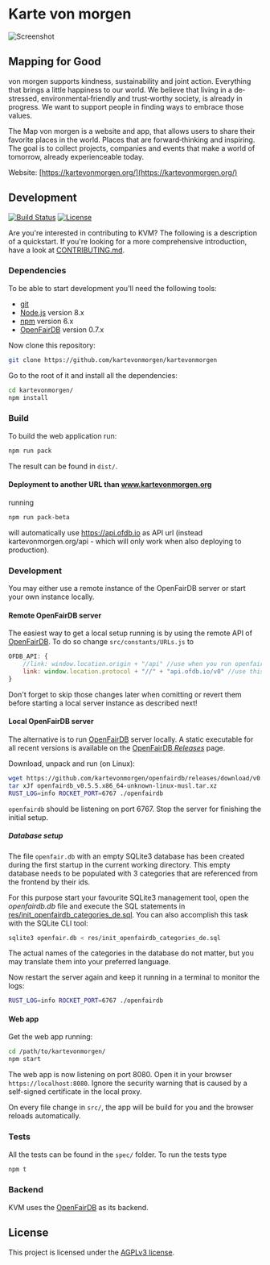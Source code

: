 # Karte von morgen

![Screenshot](https://raw.githubusercontent.com/kartevonmorgen/kartevonmorgen/master/screenshot.jpg)

## Mapping for Good

von morgen supports kindness, sustainability and joint action.
Everything that brings a little happiness to our world.
We believe that living in a de‐stressed, environmental‐friendly and
trust‐worthy society, is already in progress.
We want to support people in finding ways to embrace those values.

The Map von morgen is a website and app, that allows users to share their
favorite places in the world. Places that are forward‐thinking and inspiring.
The goal is to collect projects, companies and events that make a world of
tomorrow, already experienceable today.

Website: [https://kartevonmorgen.org/](https://kartevonmorgen.org/)

## Development

[![Build Status](https://secure.travis-ci.org/kartevonmorgen/kartevonmorgen.svg?branch=master)](http://travis-ci.org/kartevonmorgen/kartevonmorgen)
[![License](https://img.shields.io/badge/license-AGPLv3-blue.svg?style=flat)](https://github.com/kartevonmorgen/kartevonmorgen/blob/master/LICENSE)

Are you're interested in contributing to KVM?
The following is a description of a quickstart.
If you're looking for a more comprehensive introduction,
have a look at [CONTRIBUTING.md](CONTRIBUTING.md).

### Dependencies

To be able to start development you'll need the following tools:

- [git](https://www.git-scm.com/)
- [Node.js](https://nodejs.org/) version 8.x
- [npm](https://www.npmjs.com/package/npm) version 6.x
- [OpenFairDB](https://github.com/kartevonmorgen/openfairdb) version 0.7.x

Now clone this repository:

```sh
git clone https://github.com/kartevonmorgen/kartevonmorgen
```

Go to the root of it and install all the dependencies:

```sh
cd kartevonmorgen/
npm install
```

### Build

To build the web application run:

```sh
npm run pack
```

The result can be found in `dist/`.

#### Deployment to another URL than www.kartevonmorgen.org

running 

```sh
npm run pack-beta
```

will automatically use https://api.ofdb.io as API url (instead kartevonmorgen.org/api - which will only work when also deploying to production).


### Development

You may either use a remote instance of the OpenFairDB server or start your
own instance locally.

#### Remote OpenFairDB server

The easiest way to get a local setup running is by using the remote API of [OpenFairDB](https://github.com/kartevonmorgen/openfairdb).
To do so change `src/constants/URLs.js` to

``` js
OFDB_API: {
    //link: window.location.origin + "/api" //use when you run openfairdb locally
    link: window.location.protocol + "//" + "api.ofdb.io/v0" //use this to use the remote api
}
```

Don't forget to skip those changes later when comitting or revert them before
starting a local server instance as described next!


#### Local OpenFairDB server

The alternative is to run [OpenFairDB](https://github.com/kartevonmorgen/openfairdb) server locally.
A static executable for all recent versions is available on the
[OpenFairDB *Releases*](https://github.com/kartevonmorgen/openfairdb/releases) page.

Download, unpack and run (on Linux):

```sh
wget https://github.com/kartevonmorgen/openfairdb/releases/download/v0.5.5/openfairdb_v0.5.5.x86_64-unknown-linux-musl.tar.xz
tar xJf openfairdb_v0.5.5.x86_64-unknown-linux-musl.tar.xz
RUST_LOG=info ROCKET_PORT=6767 ./openfairdb
```

`openfairdb` should be listening on port 6767. Stop the server for finishing the initial setup.

##### Database setup

The file `openfair.db` with an empty SQLite3 database has been created during the first startup
in the current working directory. This empty database needs to be populated with 3 categories
that are referenced from the frontend by their ids.

For this purpose start your favourite SQLite3 management tool, open the *openfairdb.db* file
and execute the SQL statements in
[res/init_openfairdb_categories_de.sql](res/init_openfairdb_categories_de.sql). You can also accomplish
this task with the SQLite CLI tool:

```sh
sqlite3 openfair.db < res/init_openfairdb_categories_de.sql
```

The actual names of the categories in the database do not matter, but you may translate them
into your preferred language.

Now restart the server again and keep it running in a terminal to monitor the logs:

```sh
RUST_LOG=info ROCKET_PORT=6767 ./openfairdb
```

#### Web app

Get the web app running:

```sh
cd /path/to/kartevonmorgen/
npm start
```

The web app is now listening on port 8080. Open it in your browser `https://localhost:8080`.
Ignore the security warning that is caused by a self-signed certificate in the local proxy.

On every file change in `src/`, the app will be build
for you and the browser reloads automatically.

### Tests

All the tests can be found in the `spec/` folder.
To run the tests type

```sh
npm t
```

### Backend

KVM uses the [OpenFairDB](https://github.com/kartevonmorgen/openfairdb) as its backend.

## License

This project is licensed under the [AGPLv3 license](http://www.gnu.org/licenses/agpl-3.0.txt).
